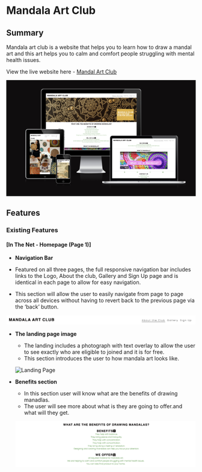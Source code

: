 # Mandala Art Club
## Summary
Mandala art club is a website that helps you to learn how to draw a mandal art and this art helps you to calm and comfort people struggling with mental health issues.

View the live website here - [Mandal Art Club](https://meghanarajvinakota.github.io/mandala-art-club/ "Mandala-Art-Club")


![Responsice Mockup](./media/Mandala-art-club-mockup_13.16.12.png)

## Features
### Existing Features

#### [In The Net - Homepage (Page 1)]

- __Navigation Bar__

 - Featured on all three pages, the full responsive navigation bar includes links to the Logo, About the club, Gallery and Sign Up page and is identical in each page to allow for easy navigation.
  - This section will allow the user to easily navigate from page to page across all devices without having to revert back to the previous page via the ‘back’ button. 

![Nav Bar](./media/Nav-bar.png)

- __The landing page image__

  - The landing includes a photograph with text overlay to allow the user to see exactly who are eligible to joined and it is for free.
  - This section introduces the user to how mandala art looks like.

  ![Landing Page](./media/Aboutus%20-page%20-image.png)

- __Benefits section__

  - In this section user will know what are the benefits of drawing manadlas.
  - The user will see more about what is they are going to offer.and what will they get.

  ![Benefit ssection](./media/benefits-image.png)



